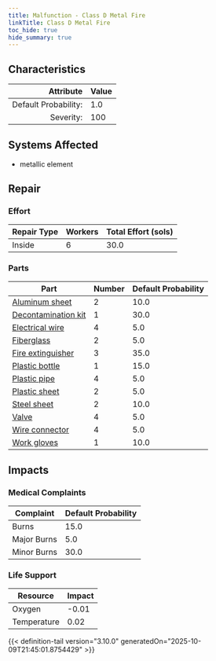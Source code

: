 ```yaml
---
title: Malfunction - Class D Metal Fire
linkTitle: Class D Metal Fire
toc_hide: true
hide_summary: true
---
```

<!-- This is generated by the MarsSim HelpGenertor, do not edit. -->

## Characteristics

| Attribute      | Value |
|--------:|:------|
|Default Probability:|1.0|
|Severity:|100|

## Systems Affected 
- metallic element

## Repair

### Effort
|Repair Type|Workers|Total Effort (sols)|
|---|---|---|
|Inside|6|30.0|

### Parts
|Part|Number|Default Probability|
|---|---|---|
|[Aluminum sheet](/docs/definitions/part/aluminum-sheet)|2|10.0|
|[Decontamination kit](/docs/definitions/part/decontamination-kit)|1|30.0|
|[Electrical wire](/docs/definitions/part/electrical-wire)|4|5.0|
|[Fiberglass](/docs/definitions/part/fiberglass)|2|5.0|
|[Fire extinguisher](/docs/definitions/part/fire-extinguisher)|3|35.0|
|[Plastic bottle](/docs/definitions/part/plastic-bottle)|1|15.0|
|[Plastic pipe](/docs/definitions/part/plastic-pipe)|4|5.0|
|[Plastic sheet](/docs/definitions/part/plastic-sheet)|2|5.0|
|[Steel sheet](/docs/definitions/part/steel-sheet)|2|10.0|
|[Valve](/docs/definitions/part/valve)|4|5.0|
|[Wire connector](/docs/definitions/part/wire-connector)|4|5.0|
|[Work gloves](/docs/definitions/part/work-gloves)|1|10.0|

## Impacts

### Medical Complaints
|Complaint|Default Probability|
|---|---|
|Burns|15.0|
|Major Burns|5.0|
|Minor Burns|30.0|

### Life Support
|Resource|Impact|
|---|---|
|Oxygen|-0.01|
|Temperature|0.02|


{{< definition-tail version="3.10.0" generatedOn="2025-10-09T21:45:01.8754429" >}}

